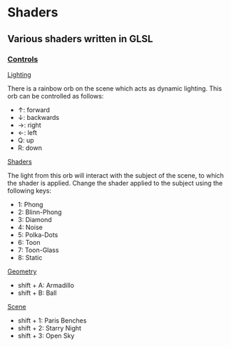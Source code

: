 # Shaders
## Various shaders written in GLSL

<h3><u>Controls</u></h3>
<u>Lighting</u>

There is a rainbow orb on the scene which acts as dynamic lighting. This orb can be controlled as follows:
<ul>
  <li>↑: forward</li>
  <li>↓: backwards</li>
  <li>→: right</li>
  <li>←: left</li>
  <li>Q: up</li>
  <li>R: down</li>
</ul>
<u>Shaders</u>

The light from this orb will interact with the subject of the scene, to which the shader is applied. Change the shader applied to the subject using the following keys:
<ul>
  <li>1: Phong</li>
  <li>2: Blinn-Phong</li>
  <li>3: Diamond</li>
  <li>4: Noise</li>
  <li>5: Polka-Dots</li>
  <li>6: Toon</li>
  <li>7: Toon-Glass</li>
  <li>8: Static</li>
</ul>
<u>Geometry</u>

<ul>
  <li>shift + A: Armadillo</li>
  <li>shift + B: Ball</li>
</ul>

<u>Scene</u>
<ul>
  <li>shift + 1: Paris Benches</li>
  <li>shift + 2: Starry Night</li>
  <li>shift + 3: Open Sky</li>
</ul>